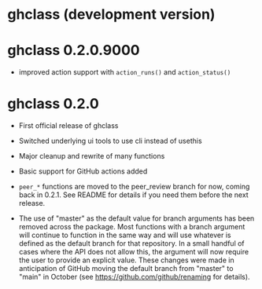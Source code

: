# ghclass (development version)

# ghclass 0.2.0.9000

* improved action support with `action_runs()` and `action_status()`


# ghclass 0.2.0

* First official release of ghclass

* Switched underlying ui tools to use cli instead of usethis

* Major cleanup and rewrite of many functions

* Basic support for GitHub actions added

* `peer_*` functions are moved to the peer_review branch for now, coming back in 0.2.1. See README for details if you need them before the next release.

* The use of "master" as the default value for branch arguments has been removed across the package. Most functions with a branch argument will continue to function in the same way and will use whatever is defined as the default branch for that repository. In a small handful of cases where the API does not allow this, the argument will now require the user to provide an explicit value. These changes were made in anticipation of GitHub moving the default branch from "master" to "main" in October (see https://github.com/github/renaming for details).
